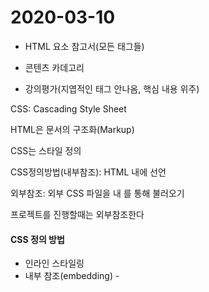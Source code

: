 # 2020-03-10

- HTML 요소 참고서(모든 태그들)
- 콘텐츠 카데고리

- 강의평가(지엽적인 태그 안나옴, 핵심 내용 위주)



CSS: Cascading Style Sheet

HTML은 문서의 구조화(Markup)

CSS는 스타일 정의

CSS정의방법(내부참조): HTML 내에 선언

외부참조: 외부 CSS 파일을 <head>내 <link>를 통해 불러오기

프로젝트를 진행할때는 외부참조한다



#### CSS 정의 방법

- 인라인 스타일링
- 내부 참조(embedding) - <style>
- 외부 참조 - 분리된 CSS파일

font-size, color, margin, width, padding, height, font-family



## 선택자

- HTML 문서에서 특정한 요소를 선택하여 스타일링 하기 위해서는 반드시 선택자라는 개념이 필요하다.
- 기초 선택자
- 고급 선택자
  - 자손 선택자, 직계 자손 선택자
  - 형제, 인접형제 선택자, 전체 선택자
- 의사 클래스(pseudo class)
  - 링크, 동적 의사 클래스(나중에 보기)
  - 구조적 의사 클래스(나중에 보기)
  - 기타 의사 클래스, 의사 엘리먼트, 속성 선택자(더 나중에 보기)
- #sect1>ul>li:rth-child(1)
  - sect1: id

##### 되는 것 vs 하면 안되는 것 구분하자

#### CSS 상속

- css는 상속을 통해 부모 요소의 속성을 자식에게 상속한다.
  - 속성(프로퍼티)중에는 상속이 되는 것과 되지 않는 것들이 있다.
  - 상속되는 것 예시
    - Text 관련 요소(font, color, text-align), opacity, visibility 등
  - 상속되지 않는 것 예시
    - Box model 관련 요소(width, height, margin, padding, border, box-sizing, display)
    - Position 관련 요소(position, top/right/bottom/left, z-index)등
- MDN에서 확인하기

#### CSS 적용 우선순위

- 중요도(Importance) - 사용시 주의
  - !important
- 우선 순위(Specificity)
  - 인라인/ id 선택자/ class 선택자(속성 선택자, pseudo-class)/ 요소 선택자(psuedo-element)
- 소스 순서(소스 코드 자체 순서가 중요)
- 요소 선택자 < class < id(문서에서 하나 등장하는 것) < 인라인
- 1순위: !important, 2순위: 요소 선택자, class, id, 인라인, 3순위: 소스코드 순서



## 기초 CSS

크기 단위(상대)

- px(픽셀)
- %
- em: 배수 단위, 요소에 지정된 사이즈에 상대적인 사이즈를 가짐
- rem: 최상위 요소(html)의 사이즈를 기준으로 배수 단위를 가짐, root em
- Viewport 기준 단위: vw, vh, vmin, vmax

##### em vs rem

- em은 자기가 가질 수 있는 크기의 배수
- rem은 root를 기준으로 배수, 어디에 적용되도 같은 크기로 들어간다



색상 단위

- HEX
- RGB
- RGBA



### CSS 문서표현

- 텍스트
  - 변형 서체(vs<b>. <i> (HTML 요소임, 쓰지말기)vs <strong>, <em>)
  - 자간, 단어 간격, 행간 들여쓰기(중요x)
  - 기타 꾸미기(중요x)
- 컬러, 배경(background-image, background-color)
- 목록 꾸미기
- 표 꾸미기(중요x)



### Box model

margin, padding

shorthand를 통해서 표현 가능하다

```
.margin-1{
margin:10px;
}
.margin-2{
margin:10px(상하), 20px(좌우);
}
.margin-3{
margin:10px(상), 20px(좌우), 30px(하);
}
.margin-4{
margin:10px(상), 20px(우), 30px(하), 40px(좌);
}
```

##### box-sizing

- 기본적으로 모든 요소의 box-sizing 은 content-box
  - padding을 제외한 순수 contents 영역만을 box로 지정
- 다만, 우리가 일반적으로 영역을 볼 때는 border까지의 너비를 100px 보는것을 원함.
  - 그 경우 box-sizing을 border-box

마진 상쇄(Magin collapsing)



#### 블록 레벨 요소와 인라인 레벨 요소

- 블록 레벨 요소와 인라인 레벨 요소 구분

Display 속성

- display: block
  - 줄 바꿈이 일어나는 요소
  - 화면 크기 전체의 가로폭을 차지한다
  - 블록 레벨 요소 안에 인라인 레벨 요소가 들어갈 수 있음
- display: inline
  - 줄 바꿈이 일어나지 않는 행의 일부 요소
  - content 너비만큼 가로폭을 차지한다
  - width, height, margin-top, margin-bottom을 지정할 수 없다
  - 상하여백은 line-height로 지정한다

- displya: inline-block
  - block과 inline레벨 요소의 특징을 모두 갖는다
  - inline처럼 한 줄에 표시 가능하며
  - BLock처럼 width, height, margin 속성을 모두 지정할 수 있다